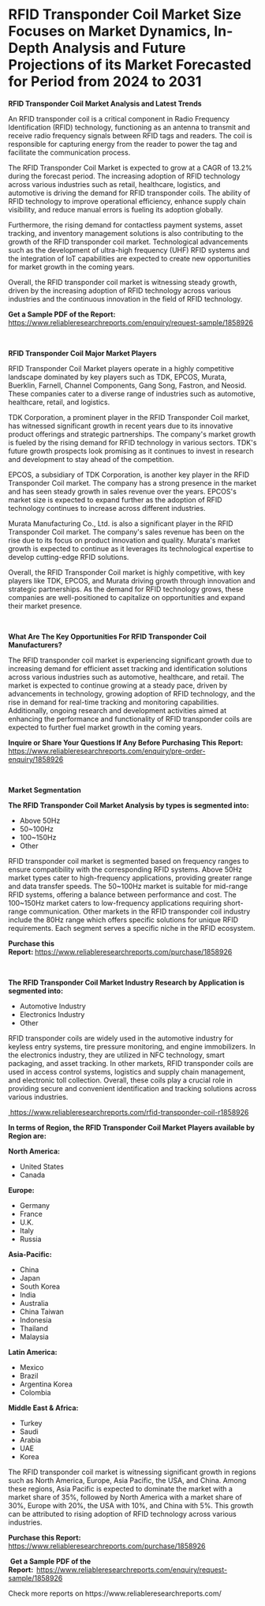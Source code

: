 <p><h1>RFID Transponder Coil Market Size Focuses on Market Dynamics, In-Depth Analysis and Future Projections of its Market Forecasted for Period from 2024 to 2031</h1></p><p><strong>RFID Transponder Coil Market Analysis and Latest Trends</strong></p>
<p><p>An RFID transponder coil is a critical component in Radio Frequency Identification (RFID) technology, functioning as an antenna to transmit and receive radio frequency signals between RFID tags and readers. The coil is responsible for capturing energy from the reader to power the tag and facilitate the communication process.</p><p>The RFID Transponder Coil Market is expected to grow at a CAGR of 13.2% during the forecast period. The increasing adoption of RFID technology across various industries such as retail, healthcare, logistics, and automotive is driving the demand for RFID transponder coils. The ability of RFID technology to improve operational efficiency, enhance supply chain visibility, and reduce manual errors is fueling its adoption globally.</p><p>Furthermore, the rising demand for contactless payment systems, asset tracking, and inventory management solutions is also contributing to the growth of the RFID transponder coil market. Technological advancements such as the development of ultra-high frequency (UHF) RFID systems and the integration of IoT capabilities are expected to create new opportunities for market growth in the coming years.</p><p>Overall, the RFID transponder coil market is witnessing steady growth, driven by the increasing adoption of RFID technology across various industries and the continuous innovation in the field of RFID technology.</p></p>
<p><strong>Get a Sample PDF of the Report:&nbsp;</strong> <a href="https://www.reliableresearchreports.com/enquiry/request-sample/1858926">https://www.reliableresearchreports.com/enquiry/request-sample/1858926</a></p>
<p>&nbsp;</p>
<p><strong>RFID Transponder Coil Major Market Players</strong></p>
<p><p>RFID Transponder Coil Market players operate in a highly competitive landscape dominated by key players such as TDK, EPCOS, Murata, Buerklin, Farnell, Channel Components, Gang Song, Fastron, and Neosid. These companies cater to a diverse range of industries such as automotive, healthcare, retail, and logistics.</p><p>TDK Corporation, a prominent player in the RFID Transponder Coil market, has witnessed significant growth in recent years due to its innovative product offerings and strategic partnerships. The company's market growth is fueled by the rising demand for RFID technology in various sectors. TDK's future growth prospects look promising as it continues to invest in research and development to stay ahead of the competition.</p><p>EPCOS, a subsidiary of TDK Corporation, is another key player in the RFID Transponder Coil market. The company has a strong presence in the market and has seen steady growth in sales revenue over the years. EPCOS's market size is expected to expand further as the adoption of RFID technology continues to increase across different industries.</p><p>Murata Manufacturing Co., Ltd. is also a significant player in the RFID Transponder Coil market. The company's sales revenue has been on the rise due to its focus on product innovation and quality. Murata's market growth is expected to continue as it leverages its technological expertise to develop cutting-edge RFID solutions.</p><p>Overall, the RFID Transponder Coil market is highly competitive, with key players like TDK, EPCOS, and Murata driving growth through innovation and strategic partnerships. As the demand for RFID technology grows, these companies are well-positioned to capitalize on opportunities and expand their market presence.</p></p>
<p>&nbsp;</p>
<p><strong>What Are The Key Opportunities For RFID Transponder Coil Manufacturers?</strong></p>
<p><p>The RFID transponder coil market is experiencing significant growth due to increasing demand for efficient asset tracking and identification solutions across various industries such as automotive, healthcare, and retail. The market is expected to continue growing at a steady pace, driven by advancements in technology, growing adoption of RFID technology, and the rise in demand for real-time tracking and monitoring capabilities. Additionally, ongoing research and development activities aimed at enhancing the performance and functionality of RFID transponder coils are expected to further fuel market growth in the coming years.</p></p>
<p><strong>Inquire or Share Your Questions If Any Before Purchasing This Report:</strong> <a href="https://www.reliableresearchreports.com/enquiry/pre-order-enquiry/1858926">https://www.reliableresearchreports.com/enquiry/pre-order-enquiry/1858926</a></p>
<p>&nbsp;</p>
<p><strong>Market Segmentation</strong></p>
<p><strong>The RFID Transponder Coil Market Analysis by types is segmented into:</strong></p>
<p><ul><li>Above 50Hz</li><li>50~100Hz</li><li>100~150Hz</li><li>Other</li></ul></p>
<p><p>RFID transponder coil market is segmented based on frequency ranges to ensure compatibility with the corresponding RFID systems. Above 50Hz market types cater to high-frequency applications, providing greater range and data transfer speeds. The 50~100Hz market is suitable for mid-range RFID systems, offering a balance between performance and cost. The 100~150Hz market caters to low-frequency applications requiring short-range communication. Other markets in the RFID transponder coil industry include the 80Hz range which offers specific solutions for unique RFID requirements. Each segment serves a specific niche in the RFID ecosystem.</p></p>
<p><strong>Purchase this Report:&nbsp;</strong><a href="https://www.reliableresearchreports.com/purchase/1858926">https://www.reliableresearchreports.com/purchase/1858926</a></p>
<p>&nbsp;</p>
<p><strong>The RFID Transponder Coil Market Industry Research by Application is segmented into:</strong></p>
<p><ul><li>Automotive Industry</li><li>Electronics Industry</li><li>Other</li></ul></p>
<p><p>RFID transponder coils are widely used in the automotive industry for keyless entry systems, tire pressure monitoring, and engine immobilizers. In the electronics industry, they are utilized in NFC technology, smart packaging, and asset tracking. In other markets, RFID transponder coils are used in access control systems, logistics and supply chain management, and electronic toll collection. Overall, these coils play a crucial role in providing secure and convenient identification and tracking solutions across various industries.</p></p>
<p><a href="https://www.reliableresearchreports.com/rfid-transponder-coil-r1858926">&nbsp;https://www.reliableresearchreports.com/rfid-transponder-coil-r1858926</a></p>
<p><strong>In terms of Region, the RFID Transponder Coil Market Players available by Region are:</strong></p>
<p>
    <p> <strong> North America: </strong>
        <ul>
            <li>United States</li>
            <li>Canada</li>
        </ul>
        </p> 
    <p> <strong> Europe: </strong>
        <ul>
            <li>Germany</li>
            <li>France</li>
            <li>U.K.</li>
            <li>Italy</li>
            <li>Russia</li>
        </ul>
        </p> 
    <p> <strong> Asia-Pacific: </strong>
        <ul>
            <li>China</li>
            <li>Japan</li>
            <li>South Korea</li>
            <li>India</li>
            <li>Australia</li>
            <li>China Taiwan</li>
            <li>Indonesia</li>
            <li>Thailand</li>
            <li>Malaysia</li>
        </ul>
        </p> 
    <p> <strong> Latin America: </strong>
        <ul>
            <li>Mexico</li>
            <li>Brazil</li>
            <li>Argentina Korea</li>
            <li>Colombia</li>
        </ul>
        </p> 
    <p> <strong> Middle East & Africa: </strong>
        <ul>
            <li>Turkey</li>
            <li>Saudi</li>
            <li>Arabia</li>
            <li>UAE</li>
            <li>Korea</li>
        </ul>
    </p>
    </p>
<p><p>The RFID transponder coil market is witnessing significant growth in regions such as North America, Europe, Asia Pacific, the USA, and China. Among these regions, Asia Pacific is expected to dominate the market with a market share of 35%, followed by North America with a market share of 30%, Europe with 20%, the USA with 10%, and China with 5%. This growth can be attributed to rising adoption of RFID technology across various industries.</p></p>
<p><strong>Purchase this Report: </strong><a href="https://www.reliableresearchreports.com/purchase/1858926">https://www.reliableresearchreports.com/purchase/1858926</a></p>
<p>&nbsp;<strong>Get a Sample PDF of the Report:&nbsp;&nbsp;</strong><a href="https://www.reliableresearchreports.com/enquiry/request-sample/1858926">https://www.reliableresearchreports.com/enquiry/request-sample/1858926</a></p>
<p><strong></strong></p>
<p>Check more reports on https://www.reliableresearchreports.com/</p>